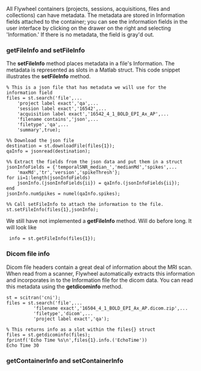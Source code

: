 All Flywheel containers (projects, sessions, acquisitions, files and collections) can have metadata. The metadata are stored in Information fields attached to the container; you can see the information fields in the user interface by clicking on the drawer on the right and selecting 'Information.' If there is no metadata, the field is gray'd out.

### getFileInfo and setFileInfo

The **setFileInfo** method places metadata in a file's Information.  The metadata is represented as slots in a Matlab struct.  This code snippet illustrates the **setFileInfo** method.
```
% This is a json file that has metadata we will use for the information field
files = st.search('file',...
    'project label exact','qa',...
    'session label exact','16542',...
    'acquisition label exact','16542_4_1_BOLD_EPI_Ax_AP',...
    'filename contains','json',...
    'filetype','qa',...
    'summary',true);

%% Download the json file
destination = st.downloadFile(files{1});
qaInfo = jsonread(destination);

%% Extract the fields from the json data and put them in a struct
jsonInfoFields = {'temporalSNR_median_','medianMd','spikes',...
    'maxMd','tr','version','spikeThresh'};
for ii=1:length(jsonInfoFields)
    jsonInfo.(jsonInfoFields{ii}) = qaInfo.(jsonInfoFields{ii});
end
jsonInfo.numSpikes = numel(qaInfo.spikes);

%% Call setFileInfo to attach the information to the file.
st.setFileInfo(files{1},jsonInfo);
```
We still have not implemented a **getFileInfo** method.  Will do before long.  It will look like

     info = st.getFileInfo(files{1});

### Dicom file info
Dicom file headers contain a great deal of information about the MRI scan. When read from a scanner, Flywheel automatically extracts this information and incorporates in to the Information file for the dicom data. You can read this metadata using the **getdicominfo** method.
```
st = scitran('cni');
files = st.search('file',...
          'filename exact','16504_4_1_BOLD_EPI_Ax_AP.dicom.zip',...
          'filetype','dicom',...
          'project label exact','qa');

% This returns info as a slot within the files{} struct
files = st.getdicominfo(files);
fprintf('Echo Time %s\n',files{1}.info.('EchoTime'))
Echo Time 30
```
### getContainerInfo and setContainerInfo
